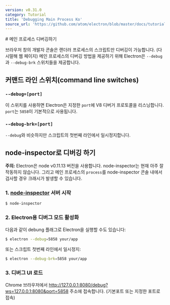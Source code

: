 ```yaml
---
version: v0.31.0
category: Tutorial
title: 'Debugging Main Process Ko'
source_url: 'https://github.com/atom/electron/blob/master/docs/tutorial/debugging-main-process-ko.md'
---
```


﻿# 메인 프로세스 디버깅하기

브라우저 창의 개발자 콘솔은 랜더러 프로세스의 스크립트만 디버깅이 가능합니다. (다시말해 웹 페이지)
메인 프로세스의 디버깅 방법을 제공하기 위해 Electron은 `--debug` 과 `--debug-brk` 스위치들을 제공합니다.

## 커맨드 라인 스위치(command line switches)

### `--debug=[port]`

이 스위치를 사용하면 Electron은 지정한 `port`에 V8 디버거 프로토콜을 리스닝합니다. `port`는 `5858`이 기본적으로 사용됩니다.

### `--debug-brk=[port]`

`--debug`와 비슷하지만 스크립트의 첫번째 라인에서 일시정지합니다.

## node-inspector로 디버깅 하기

__주의:__ Electron은 node v0.11.13 버전을 사용합니다. node-inspector는 현재 아주 잘 작동하지 않습니다.
그리고 메인 프로세스의 `process`를 node-inspector 콘솔 내에서 검사할 경우 크래시가 발생할 수 있습니다.

### 1. [node-inspector][node-inspector] 서버 시작

```bash
$ node-inspector
```

### 2. Electron용 디버그 모드 활성화

다음과 같이 debung 플래그로 Electron을 실행할 수도 있습니다:

```bash
$ electron --debug=5858 your/app
```

또는 스크립트 첫번째 라인에서 일시정지:

```bash
$ electron --debug-brk=5858 your/app
```

### 3. 디버그 UI 로드

Chrome 브라우저에서 http://127.0.0.1:8080/debug?ws=127.0.0.1:8080&port=5858 주소에 접속합니다. (기본포트 또는 지정한 포트로 접속)

[node-inspector]: https://github.com/node-inspector/node-inspector
